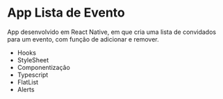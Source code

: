 # App Lista de Evento

App desenvolvido em React Native, em que cria uma lista de convidados para um evento, com função de adicionar e remover.

- Hooks
- StyleSheet
- Componentização
- Typescript
- FlatList
- Alerts
